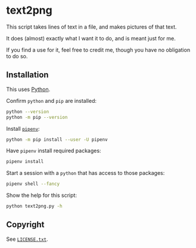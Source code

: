 # text2png

This script takes lines of text in a file, and makes pictures of that text.

It does (almost) exactly what I want it to do, and is meant just for me.

If you find a use for it, feel free to credit me, though you have no obligation to do so.

## Installation

This uses [Python](https://python.org).

Confirm `python` and `pip` are installed:

```sh
python --version
python -m pip --version
```

Install [`pipenv`](https://github.com/pypa/pipenv):

```sh
python -m pip install --user -U pipenv
```

Have `pipenv` install required packages:

```sh
pipenv install
```

Start a session with a `python` that has access to those packages:

```sh
pipenv shell --fancy
```

Show the help for this script:

```sh
python text2png.py -h
```

## Copyright

See [`LICENSE.txt`](./LICENSE.txt).
